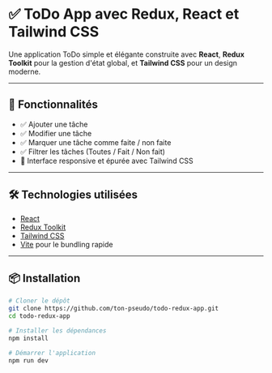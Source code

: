 # ✅ ToDo App avec Redux, React et Tailwind CSS

Une application ToDo simple et élégante construite avec **React**, **Redux Toolkit** pour la gestion d'état global, et **Tailwind CSS** pour un design moderne.

---

## 🚀 Fonctionnalités

- ✅ Ajouter une tâche
- ✅ Modifier une tâche
- ✅ Marquer une tâche comme faite / non faite
- ✅ Filtrer les tâches (Toutes / Fait / Non fait)
- 🎨 Interface responsive et épurée avec Tailwind CSS

---

## 🛠️ Technologies utilisées

- [React](https://reactjs.org/)
- [Redux Toolkit](https://redux-toolkit.js.org/)
- [Tailwind CSS](https://tailwindcss.com/)
- [Vite](https://vitejs.dev/) pour le bundling rapide

---

## 📦 Installation

```bash
# Cloner le dépôt
git clone https://github.com/ton-pseudo/todo-redux-app.git
cd todo-redux-app

# Installer les dépendances
npm install

# Démarrer l'application
npm run dev
